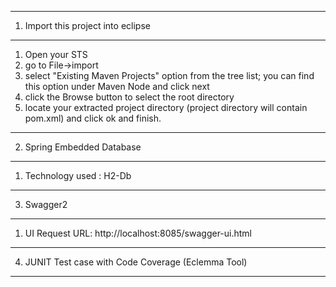 ---------------------------------------
1. Import this project into eclipse
---------------------------------------
1. Open your STS
2. go to File->import
3. select "Existing Maven Projects" option from the tree list; you can find this option under Maven Node and click next
4. click the Browse button  to select the root directory
5. locate your extracted project directory (project directory will contain pom.xml) and click ok and finish.

---------------------------------------
2. Spring Embedded Database
---------------------------------------
1. Technology used : H2-Db


---------------------------------------
3. Swagger2 
---------------------------------------
1. UI Request URL: http://localhost:8085/swagger-ui.html


---------------------------------------
4. JUNIT Test case with Code Coverage (Eclemma Tool)
---------------------------------------